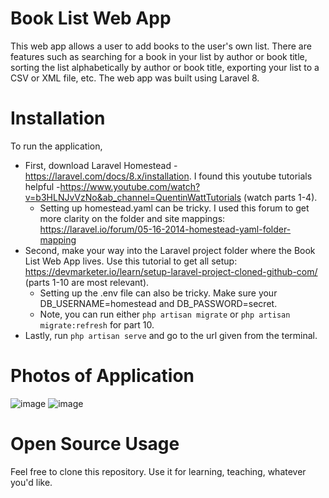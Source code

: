 # Book List Web App
This web app allows a user to add books to the user's own list. There are features such as searching for a book in your list by author or book title, sorting the list alphabetically by author or book title, exporting your list to a CSV or XML file, etc. The web app was built using Laravel 8.
# Installation 
To run the application, 
 - First, download Laravel Homestead - https://laravel.com/docs/8.x/installation. I found this youtube tutorials helpful -https://www.youtube.com/watch?v=b3HLNJvVzNo&ab_channel=QuentinWattTutorials (watch parts 1-4). 
    - Setting up homestead.yaml can be tricky. I used this forum to get more clarity on the folder and site mappings: https://laravel.io/forum/05-16-2014-homestead-yaml-folder-mapping
 - Second, make your way into the Laravel project folder where the Book List Web App lives. Use this tutorial to get all setup: https://devmarketer.io/learn/setup-laravel-project-cloned-github-com/ (parts 1-10 are most relevant). 
    - Setting up the .env file can also be tricky. Make sure your DB_USERNAME=homestead and DB_PASSWORD=secret. 
    - Note, you can run either `php artisan migrate` or `php artisan migrate:refresh` for part 10. 
 - Lastly, run `php artisan serve` and go to the url given from the terminal.  
 # Photos of Application 
 ![image](https://user-images.githubusercontent.com/60365163/97124669-657f8d00-1707-11eb-9a34-15e6d07114f3.png)
 ![image](https://user-images.githubusercontent.com/60365163/97124697-7a5c2080-1707-11eb-8bd3-da0675d61154.png)
 # Open Source Usage
 Feel free to clone this repository. Use it for learning, teaching, whatever you'd like. 


 
